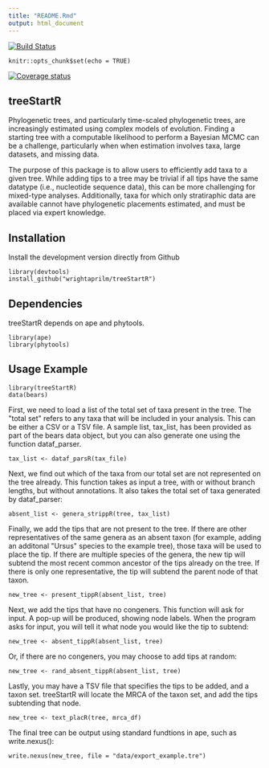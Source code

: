 ```yaml
---
title: "README.Rmd"
output: html_document
---
```

[![Build Status](https://travis-ci.org/wrightaprilm/treeStartR.svg?branch=master)](https://travis-ci.org/wrightaprilm/treeStartR)

```{r setup, include=FALSE}
knitr::opts_chunk$set(echo = TRUE)
```
[![Coverage status](https://codecov.io/gh/wrightaprilm/treeStartR/branch/master/graph/badge.svg)](https://codecov.io/github/wrightaprilm/treeStartR?branch=master)
## treeStartR

Phylogenetic trees, and particularly time-scaled phylogenetic trees, are increasingly estimated using complex models of evolution. Finding a starting tree with a computable likelihood to perform a Bayesian MCMC can be a challenge, particularly when when estimation involves taxa, large datasets, and missing data.

The purpose of this package is to allow users to efficiently add taxa to a given tree. While adding tips to a tree may be trivial if all tips have the same datatype (i.e., nucleotide sequence data), this can be more challenging for mixed-type analyses. Additionally, taxa for which only stratiraphic data are available cannot have phylogenetic placements estimated, and must be placed via expert knowledge. 

## Installation

Install the development version directly from Github

```{r}
library(devtools)
install_github("wrightaprilm/treeStartR")
```

## Dependencies

treeStartR depends on ape and phytools.

```{r}
library(ape)
library(phytools)
```

## Usage Example

```{r}
library(treeStartR)
data(bears)
```

First, we need to load a list of the total set of taxa present in the tree. The "total set" refers to any taxa that will be included in your analysis. This can be either a CSV or a TSV file. A sample list, tax_list, has been provided as part of the bears data object, but you can also generate one using the function dataf_parser. 

```{r eval=FALSE}
tax_list <- dataf_parsR(tax_file)
```

Next, we find out which of the taxa from our total set are not represented on the tree already. This function takes as input a tree, with or without branch lengths, but without annotations. It also takes the total set of taxa generated by dataf_parser:

```{r}
absent_list <- genera_strippR(tree, tax_list)
```

Finally, we add the tips that are not present to the tree. If there are other representatives of the same genera as an absent taxon (for example, adding an additonal "Ursus" species to the example tree), those taxa will be used to place the tip. If there are multiple species of the genera, the new tip will subtend the most recent common ancestor of the tips already on the tree. If there is only one representative, the tip will subtend the parent node of that taxon.

```{r}
new_tree <- present_tippR(absent_list, tree)
```

Next, we add the tips that have no congeners. This function will ask for input. A pop-up will be produced, showing node labels. When the program asks for input, you will tell it what node you would like the tip to subtend:

```{r eval=FALSE}
new_tree <- absent_tippR(absent_list, tree)
```
Or, if there are no congeners, you may choose to add tips at random:

```{r}
new_tree <- rand_absent_tippR(absent_list, tree)
```

Lastly, you may have a TSV file that specifies the tips to be added, and a taxon set. treeStartR will locate the MRCA of the taxon set, and add the tips subtending that node.

```{r}
new_tree <- text_placR(tree, mrca_df)
```

The final tree can be output using standard fundtions in ape, such as write.nexus():

```{r}
write.nexus(new_tree, file = "data/export_example.tre")
```
